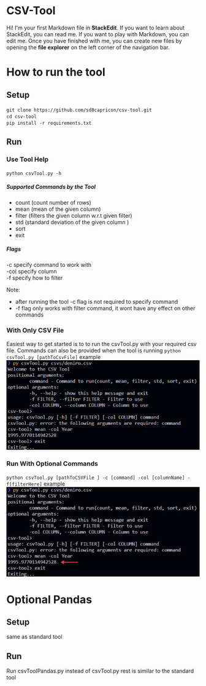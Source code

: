 # CSV-Tool

Hi! I'm your first Markdown file in **StackEdit**. If you want to learn about StackEdit, you can read me. If you want to play with Markdown, you can edit me. Once you have finished with me, you can create new files by opening the **file explorer** on the left corner of the navigation bar.


# How to run the tool

## Setup
`git clone https://github.com/sd8capricon/csv-tool.git`<br>
`cd csv-tool`<br>
`pip install -r requirements.txt`

## Run


### Use Tool Help
`python csvTool.py -h`
##### Supported Commands by the Tool
 - count (count number of rows)
- mean (mean of the given column)
- filter (filters the given column w.r.t given filter)
- std (standard deviation of the given column )
- sort
- exit
##### Flags
 -c specify command to work with<br>
 -col specify column<br>
 -f specify how to filter
 
Note: 
- after running the tool -c flag is not required to specify command
- -f flag only works with filter command, it wont have any effect on other commands


### With Only CSV File
Easiest way to get started is to to run the csvTool.py with your required csv file. Commands can also be provided when the tool is running
`python csvTool.py [pathToCsvFile]`
example
![eg img](imgs/without%20commands.png)

### Run With Optional Commands

`python csvTool.py [pathToCSVFile ] -c [command] -col [columnName] -f[filterHere]`
example
![eg img](imgs/Inkedwith%20commands.jpg)


# Optional Pandas

## Setup
same as standard tool

## Run
Run csvToolPandas.py instead of csvTool.py rest is similar to the standard tool